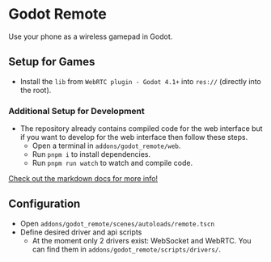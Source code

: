 # Godot Remote

Use your phone as a wireless gamepad in Godot.


## Setup for Games

- Install the `lib` from `WebRTC plugin - Godot 4.1+` into `res://` (directly into the root).


### Additional Setup for Development

- The repository already contains compiled code for the web interface but if you want to develop for the web interface then follow these steps.
  - Open a terminal in `addons/godot_remote/web`.
  - Run `pnpm i` to install dependencies.
  - Run `pnpm run watch` to watch and compile code.

[Check out the markdown docs for more info!](docs/)


## Configuration

- Open `addons/godot_remote/scenes/autoloads/remote.tscn`
- Define desired driver and api scripts
  - At the moment only 2 drivers exist: WebSocket and WebRTC. You can find them in `addons/godot_remote/scripts/drivers/`.
